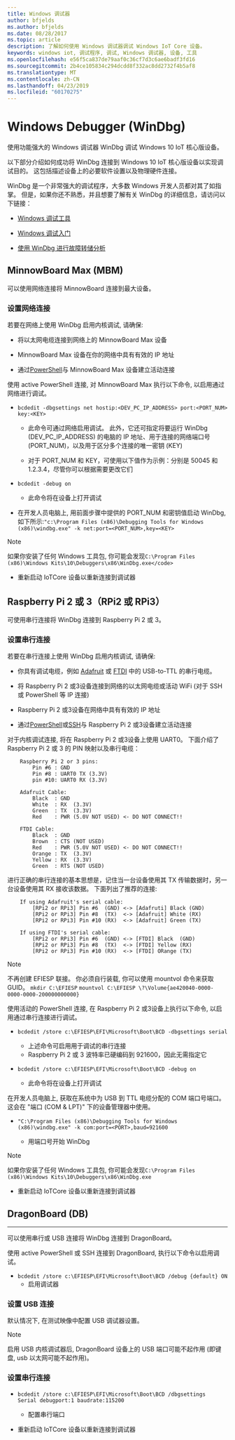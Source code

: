 ```yaml
---
title: Windows 调试器
author: bfjelds
ms.author: bfjelds
ms.date: 08/28/2017
ms.topic: article
description: 了解如何使用 Windows 调试器调试 Windows IoT Core 设备。
keywords: windows iot, 调试程序, 调试, Windows 调试器, 设备, 工具
ms.openlocfilehash: e56f5ca837de79aaf0c36cf7d3c6ae6badf3fd16
ms.sourcegitcommit: 2b4ce105834c294dcdd8f332ac8dd2732f4b5af8
ms.translationtype: MT
ms.contentlocale: zh-CN
ms.lasthandoff: 04/23/2019
ms.locfileid: "60170275"
---
```

# <a name="windows-debugger-windbg"></a>Windows Debugger (WinDbg)
使用功能强大的 Windows 调试器 WinDbg 调试 Windows 10 IoT 核心版设备。

以下部分介绍如何成功将 WinDbg 连接到 Windows 10 IoT 核心版设备以实现调试目的。  这包括描述设备上的必要软件设置以及物理硬件连接。  

WinDbg 是一个非常强大的调试程序，大多数 Windows 开发人员都对其了如指掌。  但是，如果你还不熟悉，并且想要了解有关 WinDbg 的详细信息，请访问以下链接：

* [Windows 调试工具](https://msdn.microsoft.com/library/windows/hardware/ff551063(v=vs.85).aspx) 

* [Windows 调试入门](https://msdn.microsoft.com/library/windows/hardware/mt219729(v=vs.85).aspx) 

* [使用 WinDbg 进行故障转储分析](https://msdn.microsoft.com/library/windows/hardware/ff539316(v=vs.85).aspx) 


## <a name="minnowboard-max-mbm"></a>MinnowBoard Max (MBM) 

可以使用网络连接将 MinnowBoard 连接到最大设备。

### <a name="setup-network-connection"></a>设置网络连接

若要在网络上使用 WinDbg 启用内核调试, 请确保:

* 将以太网电缆连接到网络上的 MinnowBoard Max 设备 

* MinnowBoard Max 设备在你的网络中具有有效的 IP 地址

* 通过[PowerShell](../connect-your-device/PowerShell.md)与 MinnowBoard Max 设备建立活动连接 

使用 active PowerShell 连接, 对 MinnowBoard Max 执行以下命令, 以启用通过网络进行调试。

* `bcdedit -dbgsettings net hostip:<DEV_PC_IP_ADDRESS> port:<PORT_NUM> key:<KEY>` 

    * 此命令可通过网络启用调试。  此外，它还可指定将要运行 WinDbg (DEV_PC_IP_ADDRESS) 的电脑的 IP 地址、用于连接的网络端口号 (PORT_NUM)，以及用于区分多个连接的唯一密钥 (KEY) 

    * 对于 PORT_NUM 和 KEY，可使用以下值作为示例：分别是 50045 和 1.2.3.4，尽管你可以根据需要更改它们
    
* `bcdedit -debug on`

    * 此命令将在设备上打开调试 

* 在开发人员电脑上, 用前面步骤中提供的 PORT_NUM 和密钥值启动 WinDbg, 如下所示:`"c:\Program Files (x86)\Debugging Tools for Windows (x86)\windbg.exe" -k net:port=<PORT_NUM>,key=<KEY>`

> [!NOTE]
> 如果你安装了任何 Windows 工具包, 你可能会发现`C:\Program Files (x86)\Windows Kits\10\Debuggers\x86\WinDbg.exe</code>`

* 重新启动 IoTCore 设备以重新连接到调试器

## <a name="raspberry-pi-2-or-3-rpi2-or-rpi3"></a>Raspberry Pi 2 或 3（RPi2 或 RPi3） 

可使用串行连接将 WinDbg 连接到 Raspberry Pi 2 或 3。

### <a name="setup-serial-connection"></a>设置串行连接

若要在串行连接上使用 WinDbg 启用内核调试, 请确保:

* 你具有调试电缆，例如 [Adafruit](https://www.adafruit.com/product/954) 或 [FTDI](http://shop.clickandbuild.com/cnb/shop/ftdichip?productID=53&op=catalogue-product_info-null&prodCategoryID=105) 中的 USB-to-TTL 的串行电缆。 

* 将 Raspberry Pi 2 或3设备连接到网络的以太网电缆或活动 WiFi (对于 SSH 或 PowerShell 等 IP 连接)

* Raspberry Pi 2 或3设备在网络中具有有效的 IP 地址

* 通过[PowerShell](../connect-your-device/PowerShell.md)或[SSH](../connect-your-device/SSH.md)与 Raspberry Pi 2 或3设备建立活动连接

对于内核调试连接, 将在 Raspberry Pi 2 或3设备上使用 UART0。  下面介绍了 Raspberry Pi 2 或 3 的 PIN 映射以及串行电缆： 

        Raspberry Pi 2 or 3 pins:
            Pin #6 : GND
            Pin #8 : UART0 TX (3.3V)
            pin #10: UART0 RX (3.3V)

        Adafruit Cable:
            Black  : GND
            White  : RX  (3.3V)
            Green  : TX  (3.3V)
            Red    : PWR (5.0V NOT USED) <- DO NOT CONNECT!!
        
        FTDI Cable:
            Black  : GND
            Brown  : CTS (NOT USED)
            Red    : PWR (5.0V NOT USED) <- DO NOT CONNECT!!
            Orange : TX  (3.3V)
            Yellow : RX  (3.3V)
            Green  : RTS (NOT USED)
            
进行正确的串行连接的基本思想是，记住当一台设备使用其 TX 传输数据时，另一台设备使用其 RX 接收该数据。  下面列出了推荐的连接:

        If using Adafruit's serial cable:
            [RPi2 or RPi3] Pin #6  (GND) <-> [Adafruti] Black (GND)
            [RPi2 or RPi3] Pin #8  (TX)  <-> [Adafruit] White (RX) 
            [RPi2 or RPi3] Pin #10 (RX)  <-> [Adafruit] Green (TX)
        
        If using FTDI's serial cable:
            [RPi2 or RPi3] Pin #6  (GND) <-> [FTDI] Black  (GND)
            [RPi2 or RPi3] Pin #8  (TX)  <-> [FTDI] Yellow (RX) 
            [RPi2 or RPi3] Pin #10 (RX)  <-> [FTDI] ORange (TX)

> [!NOTE] 
> 不再创建 EFIESP 联接。 你必须自行装载, 你可以使用 mountvol 命令来获取 GUID。
`mkdir C:\EFIESP` 
`mountvol C:\EFIESP \?\Volume{ae420040-0000-0000-0000-200000000000}` 

使用活动的 PowerShell 连接, 在 Raspberry Pi 2 或3设备上执行以下命令, 以启用通过串行连接进行调试。

* `bcdedit /store c:\EFIESP\EFI\Microsoft\Boot\BCD -dbgsettings serial` 

    * 上述命令可启用用于调试的串行连接
    * Raspberry Pi 2 或 3 波特率已硬编码到 921600，因此无需指定它

* `bcdedit /store c:\EFIESP\EFI\Microsoft\Boot\BCD -debug on`

    * 此命令将在设备上打开调试 

在开发人员电脑上, 获取在系统中为 USB 到 TTL 电缆分配的 COM 端口号端口。 这会在 "端口 (COM & LPT)" 下的设备管理器中使用。

* `"C:\Program Files (x86)\Debugging Tools for Windows (x86)\windbg.exe" -k com:port=<PORT>,baud=921600` 

    * 用端口号开始 WinDbg
    
> [!NOTE]
> 如果你安装了任何 Windows 工具包, 你可能会发现`C:\Program Files (x86)\Windows Kits\10\Debuggers\x86\WinDbg.exe`

* 重新启动 IoTCore 设备以重新连接到调试器


## <a name="dragonboard-db"></a>DragonBoard (DB) 
___

可以使用串行或 USB 连接将 WinDbg 连接到 DragonBoard。

使用 active PowerShell 或 SSH 连接到 DragonBoard, 执行以下命令以启用调试。

* `bcdedit /store c:\EFIESP\EFI\Microsoft\Boot\BCD /debug {default} ON`
    * 启用调试器

### <a name="setup-usb-connection"></a>设置 USB 连接
默认情况下, 在测试映像中配置 USB 调试器设置。 

> [!NOTE]
> 启用 USB 内核调试器后, DragonBoard 设备上的 USB 端口可能不起作用 (即键盘, usb 以太网可能不起作用)。

### <a name="setup-serial-connection"></a>设置串行连接

* `bcdedit /store c:\EFIESP\EFI\Microsoft\Boot\BCD /dbgsettings  Serial debugport:1 baudrate:115200`
    * 配置串行端口

* 重新启动 IoTCore 设备以重新连接到调试器
